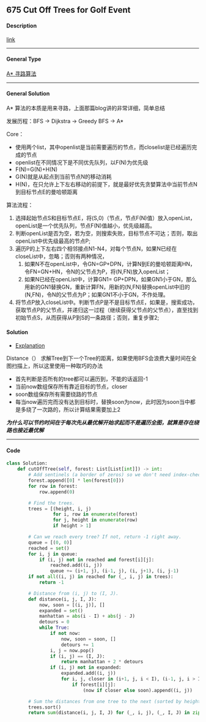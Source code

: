 ## 675 Cut Off Trees for Golf Event

#### Description

[link](https://leetcode.com/problems/cut-off-trees-for-golf-event/)

---

#### General Type

[A* 寻路算法](https://www.cnblogs.com/wangnfhy/p/4956711.html)

---

#### General Solution

A* 算法的本质是用来寻路，上面那篇blog讲的非常详细，简单总结

发展历程：BFS -> Dijkstra -> Greedy BFS -> A*

Core：

- 使用两个list，其中openlist是当前需要遍历的节点，而closelist是已经遍历完成的节点
- openlist在不同情况下是不同优先队列，以F(N)为优先级
- F(N)=G(N)+H(N)
- G(N)就是从起点到当前节点N的移动消耗
- H(N)，在只允许上下左右移动的前提下，就是最好优先贪婪算法中当前节点N到目标节点E的曼哈顿距离

算法流程：

1. 选择起始节点S和目标节点E，将(S,0)（节点，节点F(N)值）放入openList，openList是一个优先队列，节点F(N)值越小，优先级越高。
2. 判断openList是否为空，若为空，则搜索失败，目标节点不可达；否则，取出openList中优先级最高的节点P;
3. 遍历P的上下左右四个相邻接点N1-N4，对每个节点N，如果N已经在closeList中，忽略；否则有两种情况，
   1. 如果N不在openList中，令GN=GP+DPN，计算N到E的曼哈顿距离HN，令FN=GN+HN，令N的父节点为P，将(N,FN)放入openList；
   2. 如果N已经在openList中，计算GN1= GP+DPN，如果GN1小于GN，那么用新的GN1替换GN，重新计算FN，用新的(N,FN)替换openList中旧的(N,FN)，令N的父节点为P；如果GN1不小于GN，不作处理。
4. 将节点P放入closeList中。判断节点P是不是目标节点E，如果是，搜索成功，获取节点P的父节点，并递归这一过程（继续获得父节点的父节点），直至找到初始节点S，从而获得从P到S的一条路径；否则，重复步骤2;

#### Solution

- [Explanation](https://leetcode.com/problems/cut-off-trees-for-golf-event/discuss/107396/Python-solution-based-on-wufangjie's-(Hadlock's-algorithm))

Distance（） 求解Tree到下一个Tree的距离，如果使用BFS会浪费大量时间在全图扫描上，所以这里使用一种取巧的办法

- 首先判断是否所有的tree都可以遍历到，不能的话返回-1
- 当前now数组保存所有靠近目标的节点，closer
- soon数组保存所有需要绕路的节点
- 每当now遍历完而没有达到目标时，替换soon为now，此时因为soon当中都是多绕了一次路的，所以计算结果需要加上2

***为什么可以节约时间在于每次先从最优解开始求起而不是遍历全图，就算是存在绕路也接近最优解***

---

#### Code

```python
class Solution:
    def cutOffTree(self, forest: List[List[int]]) -> int:
        # Add sentinels (a border of zeros) so we don't need index-checks later on.
        forest.append([0] * len(forest[0]))
        for row in forest:
            row.append(0)

        # Find the trees.
        trees = [(height, i, j)
                 for i, row in enumerate(forest)
                 for j, height in enumerate(row)
                 if height > 1]

        # Can we reach every tree? If not, return -1 right away.
        queue = [(0, 0)]
        reached = set()
        for i, j in queue:
            if (i, j) not in reached and forest[i][j]:
                reached.add((i, j))
                queue += (i+1, j), (i-1, j), (i, j+1), (i, j-1)
        if not all((i, j) in reached for (_, i, j) in trees):
            return -1

        # Distance from (i, j) to (I, J).
        def distance(i, j, I, J):
            now, soon = [(i, j)], []
            expanded = set()
            manhattan = abs(i - I) + abs(j - J)
            detours = 0
            while True:
                if not now:
                    now, soon = soon, []
                    detours += 1
                i, j = now.pop()
                if (i, j) == (I, J):
                    return manhattan + 2 * detours
                if (i, j) not in expanded:
                    expanded.add((i, j))
                    for i, j, closer in (i+1, j, i < I), (i-1, j, i > I), (i, j+1, j < J), (i, j-1, j > J):
                        if forest[i][j]:
                            (now if closer else soon).append((i, j))

        # Sum the distances from one tree to the next (sorted by height).
        trees.sort()
        return sum(distance(i, j, I, J) for (_, i, j), (_, I, J) in zip([(0, 0, 0)] + trees, trees))
```
